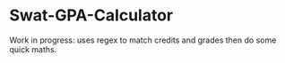 # Swat-GPA-Calculator
Work in progress: uses regex to match credits and grades then do some quick maths.
